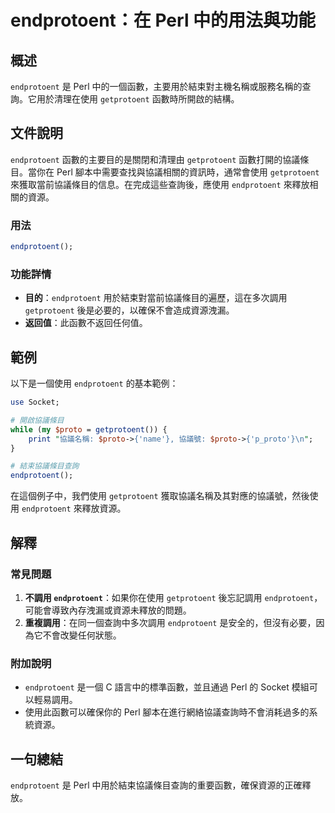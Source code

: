 <!--
Meta Description: # endprotoent：在 Perl 中的用法與功能 ## 概述 `endprotoent` 是 Perl 中的一個函數，主要用於結束對主機名稱或服務名稱的查詢。它用於清理在使用 `getprotoent` 函數時所開啟的結構。 ## 文件說明 `endprotoent` 函數的主要目的是關閉和...
Meta Keywords: endprotoent, perl, getprotoent, proto, socket
-->

# endprotoent：在 Perl 中的用法與功能

## 概述
`endprotoent` 是 Perl 中的一個函數，主要用於結束對主機名稱或服務名稱的查詢。它用於清理在使用 `getprotoent` 函數時所開啟的結構。

## 文件說明
`endprotoent` 函數的主要目的是關閉和清理由 `getprotoent` 函數打開的協議條目。當你在 Perl 腳本中需要查找與協議相關的資訊時，通常會使用 `getprotoent` 來獲取當前協議條目的信息。在完成這些查詢後，應使用 `endprotoent` 來釋放相關的資源。

### 用法
```perl
endprotoent();
```

### 功能詳情
- **目的**：`endprotoent` 用於結束對當前協議條目的遍歷，這在多次調用 `getprotoent` 後是必要的，以確保不會造成資源洩漏。
- **返回值**：此函數不返回任何值。

## 範例
以下是一個使用 `endprotoent` 的基本範例：

```perl
use Socket;

# 開啟協議條目
while (my $proto = getprotoent()) {
    print "協議名稱: $proto->{'name'}, 協議號: $proto->{'p_proto'}\n";
}

# 結束協議條目查詢
endprotoent();
```

在這個例子中，我們使用 `getprotoent` 獲取協議名稱及其對應的協議號，然後使用 `endprotoent` 來釋放資源。

## 解釋
### 常見問題
1. **不調用 `endprotoent`**：如果你在使用 `getprotoent` 後忘記調用 `endprotoent`，可能會導致內存洩漏或資源未釋放的問題。
2. **重複調用**：在同一個查詢中多次調用 `endprotoent` 是安全的，但沒有必要，因為它不會改變任何狀態。

### 附加說明
- `endprotoent` 是一個 C 語言中的標準函數，並且通過 Perl 的 Socket 模組可以輕易調用。
- 使用此函數可以確保你的 Perl 腳本在進行網絡協議查詢時不會消耗過多的系統資源。

## 一句總結
`endprotoent` 是 Perl 中用於結束協議條目查詢的重要函數，確保資源的正確釋放。